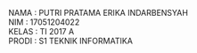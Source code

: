 NAMA : PUTRI PRATAMA ERIKA INDARBENSYAH <br>
NIM : 17051204022 <br>
KELAS : TI 2017 A <br>
PRODI : S1 TEKNIK INFORMATIKA <br>
